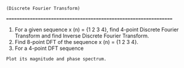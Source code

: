 ```
(Discrete Fourier Transform)
```
```
===============================================================
```
1. For a given sequence x (n) = {1 2 3 4}, find 4-point Discrete Fourier Transform and
    find Inverse Discrete Fourier Transform.
2. Find 8-point DFT of the sequence x (n) = {1 2 3 4}.
3. For a 4-point DFT sequence

```
Plot its magnitude and phase spectrum.
```